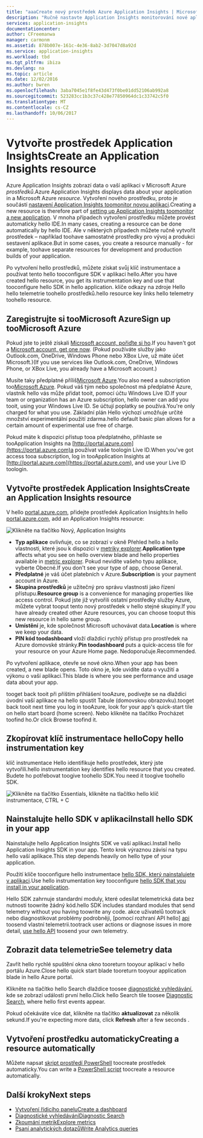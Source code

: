 ```yaml
---
title: "aaaCreate nový prostředek Azure Application Insights | Microsoft Docs"
description: "Ručně nastavte Application Insights monitorování nové aplikace za provozu."
services: application-insights
documentationcenter: 
author: CFreemanwa
manager: carmonm
ms.assetid: 878b007e-161c-4e36-8ab2-3d7047d8a92d
ms.service: application-insights
ms.workload: tbd
ms.tgt_pltfrm: ibiza
ms.devlang: na
ms.topic: article
ms.date: 12/02/2016
ms.author: bwren
ms.openlocfilehash: 3aba7045e1f8fe43d473f0be01dd52106ab992a8
ms.sourcegitcommit: 523283cc1b3c37c428e77850964dc1c33742c5f0
ms.translationtype: MT
ms.contentlocale: cs-CZ
ms.lasthandoff: 10/06/2017
---
```

# <a name="create-an-application-insights-resource"></a><span data-ttu-id="0416e-103">Vytvořte prostředek Application Insights</span><span class="sxs-lookup"><span data-stu-id="0416e-103">Create an Application Insights resource</span></span>
<span data-ttu-id="0416e-104">Azure Application Insights zobrazí data o vaší aplikaci v Microsoft Azure *prostředků*.</span><span class="sxs-lookup"><span data-stu-id="0416e-104">Azure Application Insights displays data about your application in a Microsoft Azure *resource*.</span></span> <span data-ttu-id="0416e-105">Vytvoření nového prostředku, proto je součástí [nastavení Application Insights toomonitor novou aplikaci][start].</span><span class="sxs-lookup"><span data-stu-id="0416e-105">Creating a new resource is therefore part of [setting up Application Insights toomonitor a new application][start].</span></span> <span data-ttu-id="0416e-106">V mnoha případech vytvoření prostředku můžete provést automaticky hello IDE.</span><span class="sxs-lookup"><span data-stu-id="0416e-106">In many cases, creating a resource can be done automatically by hello IDE.</span></span> <span data-ttu-id="0416e-107">Ale v některých případech můžete ručně vytvořit prostředek – například toohave samostatné prostředky pro vývoj a produkci sestavení aplikace.</span><span class="sxs-lookup"><span data-stu-id="0416e-107">But in some cases, you create a resource manually - for example, toohave separate resources for development and production builds of your application.</span></span>

<span data-ttu-id="0416e-108">Po vytvoření hello prostředků, můžete získat svůj klíč instrumentace a používat tento hello tooconfigure SDK v aplikaci hello.</span><span class="sxs-lookup"><span data-stu-id="0416e-108">After you have created hello resource, you get its instrumentation key and use that tooconfigure hello SDK in hello application.</span></span> <span data-ttu-id="0416e-109">klíče odkazy na zdroje Hello hello telemetrie toohello prostředků.</span><span class="sxs-lookup"><span data-stu-id="0416e-109">hello resource key links hello telemetry toohello resource.</span></span>

## <a name="sign-up-toomicrosoft-azure"></a><span data-ttu-id="0416e-110">Zaregistrujte si tooMicrosoft Azure</span><span class="sxs-lookup"><span data-stu-id="0416e-110">Sign up tooMicrosoft Azure</span></span>
<span data-ttu-id="0416e-111">Pokud jste to ještě získali [Microsoft account, pořiďte si ho](http://live.com).</span><span class="sxs-lookup"><span data-stu-id="0416e-111">If you haven't got a [Microsoft account, get one now](http://live.com).</span></span> <span data-ttu-id="0416e-112">(Pokud používáte služby jako Outlook.com, OneDrive, Windows Phone nebo XBox Live, už máte účet Microsoft.)</span><span class="sxs-lookup"><span data-stu-id="0416e-112">(If you use services like Outlook.com, OneDrive, Windows Phone, or XBox Live, you already have a Microsoft account.)</span></span>

<span data-ttu-id="0416e-113">Musíte taky předplatné příliš[Microsoft Azure](http://azure.com).</span><span class="sxs-lookup"><span data-stu-id="0416e-113">You also need a subscription too[Microsoft Azure](http://azure.com).</span></span> <span data-ttu-id="0416e-114">Pokud váš tým nebo společnost má předplatné Azure, vlastník hello vás může přidat tooit, pomocí účtu Windows Live ID.</span><span class="sxs-lookup"><span data-stu-id="0416e-114">If your team or organization has an Azure subscription, hello owner can add you tooit, using your Windows Live ID.</span></span> <span data-ttu-id="0416e-115">Se účtují poplatky se používá.</span><span class="sxs-lookup"><span data-stu-id="0416e-115">You're only charged for what you use.</span></span> <span data-ttu-id="0416e-116">Základní plán Hello výchozí umožňuje určité množství experimentální použití zdarma.</span><span class="sxs-lookup"><span data-stu-id="0416e-116">hello default basic plan allows for a certain amount of experimental use free of charge.</span></span>

<span data-ttu-id="0416e-117">Pokud máte k dispozici přístup tooa předplatného, přihlaste se tooApplication Insights na [http://portal.azure.com](https://portal.azure.com)a používat vaše toologin Live ID.</span><span class="sxs-lookup"><span data-stu-id="0416e-117">When you've got access tooa subscription, log in tooApplication Insights at [http://portal.azure.com](https://portal.azure.com), and use your Live ID toologin.</span></span>

## <a name="create-an-application-insights-resource"></a><span data-ttu-id="0416e-118">Vytvořte prostředek Application Insights</span><span class="sxs-lookup"><span data-stu-id="0416e-118">Create an Application Insights resource</span></span>
<span data-ttu-id="0416e-119">V hello [portal.azure.com](https://portal.azure.com), přidejte prostředek Application Insights:</span><span class="sxs-lookup"><span data-stu-id="0416e-119">In hello [portal.azure.com](https://portal.azure.com), add an Application Insights resource:</span></span>

![Klikněte na tlačítko Nový, Application Insights](./media/app-insights-create-new-resource/01-new.png)

* <span data-ttu-id="0416e-121">**Typ aplikace** ovlivňuje, co se zobrazí v okně Přehled hello a hello vlastnosti, které jsou k dispozici v [metriky explorer][metrics].</span><span class="sxs-lookup"><span data-stu-id="0416e-121">**Application type** affects what you see on hello overview blade and hello properties available in [metric explorer][metrics].</span></span> <span data-ttu-id="0416e-122">Pokud nevidíte vašeho typu aplikace, vyberte Obecné.</span><span class="sxs-lookup"><span data-stu-id="0416e-122">If you don't see your type of app, choose General.</span></span>
* <span data-ttu-id="0416e-123">**Předplatné** je váš účet platebních v Azure.</span><span class="sxs-lookup"><span data-stu-id="0416e-123">**Subscription** is your payment account in Azure.</span></span>
* <span data-ttu-id="0416e-124">**Skupina prostředků** je užitečný pro správu vlastnosti jako řízení přístupu.</span><span class="sxs-lookup"><span data-stu-id="0416e-124">**Resource group** is a convenience for managing properties like access control.</span></span> <span data-ttu-id="0416e-125">Pokud jste již vytvořili ostatní prostředky služby Azure, můžete vybrat tooput tento nový prostředek v hello stejné skupiny.</span><span class="sxs-lookup"><span data-stu-id="0416e-125">If you have already created other Azure resources, you can choose tooput this new resource in hello same group.</span></span>
* <span data-ttu-id="0416e-126">**Umístění** je, kde společnost Microsoft uchovávat data.</span><span class="sxs-lookup"><span data-stu-id="0416e-126">**Location** is where we keep your data.</span></span>
* <span data-ttu-id="0416e-127">**PIN kód toodashboard** vloží dlaždici rychlý přístup pro prostředek na Azure domovské stránky.</span><span class="sxs-lookup"><span data-stu-id="0416e-127">**Pin toodashboard** puts a quick-access tile for your resource on your Azure Home page.</span></span> <span data-ttu-id="0416e-128">Nedoporučuje.</span><span class="sxs-lookup"><span data-stu-id="0416e-128">Recommended.</span></span>

<span data-ttu-id="0416e-129">Po vytvoření aplikace, otevře se nové okno.</span><span class="sxs-lookup"><span data-stu-id="0416e-129">When your app has been created, a new blade opens.</span></span> <span data-ttu-id="0416e-130">Toto okno je, kde uvidíte data o využití a výkonu o vaší aplikaci.</span><span class="sxs-lookup"><span data-stu-id="0416e-130">This blade is where you see performance and usage data about your app.</span></span> 

<span data-ttu-id="0416e-131">tooget back tooit při příštím přihlášení tooAzure, podívejte se na dlaždici úvodní vaší aplikace na hello spustit Tabule (domovskou obrazovku).</span><span class="sxs-lookup"><span data-stu-id="0416e-131">tooget back tooit next time you log in tooAzure, look for your app's quick-start tile on hello start board (home screen).</span></span> <span data-ttu-id="0416e-132">Nebo klikněte na tlačítko Procházet toofind ho.</span><span class="sxs-lookup"><span data-stu-id="0416e-132">Or click Browse toofind it.</span></span>

## <a name="copy-hello-instrumentation-key"></a><span data-ttu-id="0416e-133">Zkopírovat klíč instrumentace hello</span><span class="sxs-lookup"><span data-stu-id="0416e-133">Copy hello instrumentation key</span></span>
<span data-ttu-id="0416e-134">klíč instrumentace Hello identifikuje hello prostředek, který jste vytvořili.</span><span class="sxs-lookup"><span data-stu-id="0416e-134">hello instrumentation key identifies hello resource that you created.</span></span> <span data-ttu-id="0416e-135">Budete ho potřebovat toogive toohello SDK.</span><span class="sxs-lookup"><span data-stu-id="0416e-135">You need it toogive toohello SDK.</span></span>

![Klikněte na tlačítko Essentials, klikněte na tlačítko hello klíč instrumentace, CTRL + C](./media/app-insights-create-new-resource/02-props.png)

## <a name="install-hello-sdk-in-your-app"></a><span data-ttu-id="0416e-137">Nainstalujte hello SDK v aplikaci</span><span class="sxs-lookup"><span data-stu-id="0416e-137">Install hello SDK in your app</span></span>
<span data-ttu-id="0416e-138">Nainstalujte hello Application Insights SDK ve vaší aplikaci.</span><span class="sxs-lookup"><span data-stu-id="0416e-138">Install hello Application Insights SDK in your app.</span></span> <span data-ttu-id="0416e-139">Tento krok výraznou závisí na typu hello vaší aplikace.</span><span class="sxs-lookup"><span data-stu-id="0416e-139">This step depends heavily on hello type of your application.</span></span> 

<span data-ttu-id="0416e-140">Použití klíče tooconfigure hello instrumentace [hello SDK, který nainstalujete v aplikaci][start].</span><span class="sxs-lookup"><span data-stu-id="0416e-140">Use hello instrumentation key tooconfigure [hello SDK that you install in your application][start].</span></span>

<span data-ttu-id="0416e-141">Hello SDK zahrnuje standardní moduly, které odesílat telemetrická data bez nutnosti toowrite žádný kód.</span><span class="sxs-lookup"><span data-stu-id="0416e-141">hello SDK includes standard modules that send telemetry without you having toowrite any code.</span></span> <span data-ttu-id="0416e-142">akce uživatelů tootrack nebo diagnostikovat problémy podrobněji, [pomocí rozhraní API hello] [ api] toosend vlastní telemetrii.</span><span class="sxs-lookup"><span data-stu-id="0416e-142">tootrack user actions or diagnose issues in more detail, [use hello API][api] toosend your own telemetry.</span></span>

## <span data-ttu-id="0416e-143"><a name="monitor"></a>Zobrazit data telemetrie</span><span class="sxs-lookup"><span data-stu-id="0416e-143"><a name="monitor"></a>See telemetry data</span></span>
<span data-ttu-id="0416e-144">Zavřít hello rychlé spuštění okna okno tooreturn tooyour aplikací v hello portálu Azure.</span><span class="sxs-lookup"><span data-stu-id="0416e-144">Close hello quick start blade tooreturn tooyour application blade in hello Azure portal.</span></span>

<span data-ttu-id="0416e-145">Klikněte na tlačítko hello Search dlaždice toosee [diagnostické vyhledávání][diagnostic], kde se zobrazí události první hello.</span><span class="sxs-lookup"><span data-stu-id="0416e-145">Click hello Search tile toosee [Diagnostic Search][diagnostic], where hello first events appear.</span></span> 

<span data-ttu-id="0416e-146">Pokud očekáváte více dat, klikněte na tlačítko **aktualizovat** za několik sekund.</span><span class="sxs-lookup"><span data-stu-id="0416e-146">If you're expecting more data, click **Refresh** after a few seconds  .</span></span>

## <a name="creating-a-resource-automatically"></a><span data-ttu-id="0416e-147">Vytvoření prostředku automaticky</span><span class="sxs-lookup"><span data-stu-id="0416e-147">Creating a resource automatically</span></span>
<span data-ttu-id="0416e-148">Můžete napsat [skript prostředí PowerShell](app-insights-powershell.md) toocreate prostředek automaticky.</span><span class="sxs-lookup"><span data-stu-id="0416e-148">You can write a [PowerShell script](app-insights-powershell.md) toocreate a resource automatically.</span></span>

## <a name="next-steps"></a><span data-ttu-id="0416e-149">Další kroky</span><span class="sxs-lookup"><span data-stu-id="0416e-149">Next steps</span></span>
* [<span data-ttu-id="0416e-150">Vytvoření řídicího panelu</span><span class="sxs-lookup"><span data-stu-id="0416e-150">Create a dashboard</span></span>](app-insights-dashboards.md)
* [<span data-ttu-id="0416e-151">Diagnostické vyhledávání</span><span class="sxs-lookup"><span data-stu-id="0416e-151">Diagnostic Search</span></span>](app-insights-diagnostic-search.md)
* [<span data-ttu-id="0416e-152">Zkoumání metrik</span><span class="sxs-lookup"><span data-stu-id="0416e-152">Explore metrics</span></span>](app-insights-metrics-explorer.md)
* [<span data-ttu-id="0416e-153">Psaní analytických dotazů</span><span class="sxs-lookup"><span data-stu-id="0416e-153">Write Analytics queries</span></span>](app-insights-analytics.md)

<!--Link references-->

[api]: app-insights-api-custom-events-metrics.md
[diagnostic]: app-insights-diagnostic-search.md
[metrics]: app-insights-metrics-explorer.md
[start]: app-insights-overview.md

